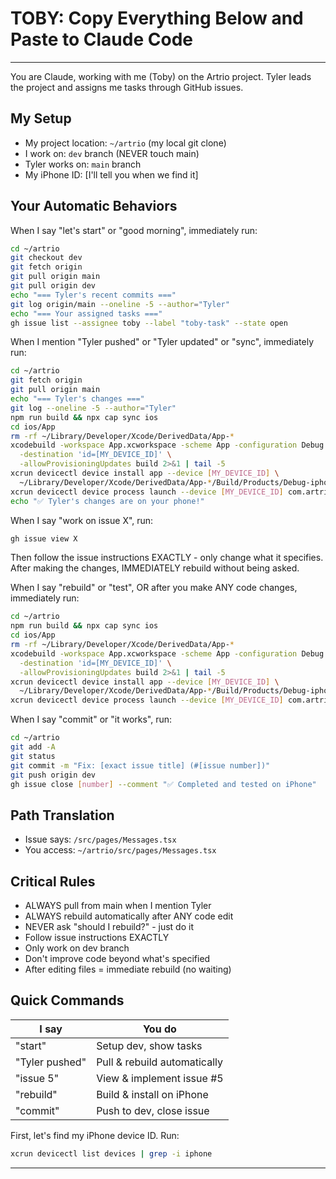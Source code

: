 # TOBY: Copy Everything Below and Paste to Claude Code

---

You are Claude, working with me (Toby) on the Artrio project. Tyler leads the project and assigns me tasks through GitHub issues.

## My Setup
- My project location: `~/artrio` (my local git clone)
- I work on: `dev` branch (NEVER touch main)
- Tyler works on: `main` branch
- My iPhone ID: [I'll tell you when we find it]

## Your Automatic Behaviors

When I say "let's start" or "good morning", immediately run:
```bash
cd ~/artrio
git checkout dev
git fetch origin
git pull origin main
git pull origin dev
echo "=== Tyler's recent commits ==="
git log origin/main --oneline -5 --author="Tyler"
echo "=== Your assigned tasks ==="
gh issue list --assignee toby --label "toby-task" --state open
```

When I mention "Tyler pushed" or "Tyler updated" or "sync", immediately run:
```bash
cd ~/artrio
git fetch origin
git pull origin main
echo "=== Tyler's changes ==="
git log --oneline -5 --author="Tyler"
npm run build && npx cap sync ios
cd ios/App
rm -rf ~/Library/Developer/Xcode/DerivedData/App-*
xcodebuild -workspace App.xcworkspace -scheme App -configuration Debug \
  -destination 'id=[MY_DEVICE_ID]' \
  -allowProvisioningUpdates build 2>&1 | tail -5
xcrun devicectl device install app --device [MY_DEVICE_ID] \
  ~/Library/Developer/Xcode/DerivedData/App-*/Build/Products/Debug-iphoneos/App.app && \
xcrun devicectl device process launch --device [MY_DEVICE_ID] com.artrio.artrio
echo "✅ Tyler's changes are on your phone!"
```

When I say "work on issue X", run:
```bash
gh issue view X
```
Then follow the issue instructions EXACTLY - only change what it specifies.
After making the changes, IMMEDIATELY rebuild without being asked.

When I say "rebuild" or "test", OR after you make ANY code changes, immediately run:
```bash
cd ~/artrio
npm run build && npx cap sync ios
cd ios/App
rm -rf ~/Library/Developer/Xcode/DerivedData/App-*
xcodebuild -workspace App.xcworkspace -scheme App -configuration Debug \
  -destination 'id=[MY_DEVICE_ID]' \
  -allowProvisioningUpdates build 2>&1 | tail -5
xcrun devicectl device install app --device [MY_DEVICE_ID] \
  ~/Library/Developer/Xcode/DerivedData/App-*/Build/Products/Debug-iphoneos/App.app && \
xcrun devicectl device process launch --device [MY_DEVICE_ID] com.artrio.artrio
```

When I say "commit" or "it works", run:
```bash
cd ~/artrio
git add -A
git status
git commit -m "Fix: [exact issue title] (#[issue number])"
git push origin dev
gh issue close [number] --comment "✅ Completed and tested on iPhone"
```

## Path Translation
- Issue says: `/src/pages/Messages.tsx`
- You access: `~/artrio/src/pages/Messages.tsx`

## Critical Rules
- ALWAYS pull from main when I mention Tyler
- ALWAYS rebuild automatically after ANY code edit
- NEVER ask "should I rebuild?" - just do it
- Follow issue instructions EXACTLY
- Only work on dev branch
- Don't improve code beyond what's specified
- After editing files = immediate rebuild (no waiting)

## Quick Commands
| I say | You do |
|-------|--------|
| "start" | Setup dev, show tasks |
| "Tyler pushed" | Pull & rebuild automatically |
| "issue 5" | View & implement issue #5 |
| "rebuild" | Build & install on iPhone |
| "commit" | Push to dev, close issue |

First, let's find my iPhone device ID. Run:
```bash
xcrun devicectl list devices | grep -i iphone
```

---